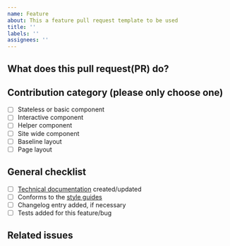 ```yaml
---
name: Feature
about: This a feature pull request template to be used
title: ''
labels: ''
assignees: ''
---
```


## What does this pull request(PR) do?
<!--
Describe in detail what your pull request does, why it does that, etc. Pull
requests without an adequate description will not be reviewed until one is
added.

Please also keep this description up-to-date with any discussion that takes
place so that reviewers can understand your intent. This is especially
important if they didn't participate in the discussion.

Make sure to remove this comment when you are done.
-->

## Contribution category (please only choose one)
- [ ] Stateless or basic component
- [ ] Interactive component
- [ ] Helper component
- [ ] Site wide component
- [ ] Baseline layout
- [ ] Page layout

## General checklist

- [ ] [Technical documentation](FEATURE.md) created/updated
- [ ] Conforms to the [style guides](https://www.canada.ca/fr/gouvernement/a-propos/systeme-conception.html)
- [ ] Changelog entry added, if necessary
- [ ] Tests added for this feature/bug

## Related issues
<!-- list issues that are being closed or worked on with this pull request (i.e. #[issue number]) -->
